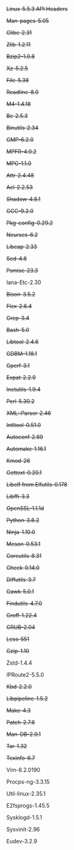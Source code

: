 ~~Linux-5.5.3 API Headers~~

~~Man-pages-5.05~~

~~Glibc-2.31~~

~~Zlib-1.2.11~~

~~Bzip2-1.0.8~~

~~Xz-5.2.5~~

~~File-5.38~~

~~Readline-8.0~~

~~M4-1.4.18~~

~~Bc-2.5.3~~

~~Binutils-2.34~~

~~GMP-6.2.0~~

~~MPFR-4.0.2~~

~~MPC-1.1.0~~

~~Attr-2.4.48~~

~~Acl-2.2.53~~

~~Shadow-4.8.1~~

~~GCC-9.2.0~~

~~Pkg-config-0.29.2~~

~~Ncurses-6.2~~

~~Libcap-2.33~~

~~Sed-4.8~~

~~Psmisc-23.3~~

Iana-Etc-2.30

~~Bison-3.5.2~~

~~Flex-2.6.4~~

~~Grep-3.4~~

~~Bash-5.0~~

~~Libtool-2.4.6~~

~~GDBM-1.18.1~~

~~Gperf-3.1~~

~~Expat-2.2.9~~

~~Inetutils-1.9.4~~

~~Perl-5.30.2~~

~~XML::Parser-2.46~~

~~Intltool-0.51.0~~

~~Autoconf-2.69~~

~~Automake-1.16.1~~

~~Kmod-26~~

~~Gettext-0.20.1~~

~~Libelf from Elfutils-0.178~~

~~Libffi-3.3~~

~~OpenSSL-1.1.1d~~

~~Python-3.8.2~~

~~Ninja-1.10.0~~

~~Meson-0.53.1~~

~~Coreutils-8.31~~

~~Check-0.14.0~~

~~Diffutils-3.7~~

~~Gawk-5.0.1~~

~~Findutils-4.7.0~~

~~Groff-1.22.4~~

~~GRUB-2.04~~

~~Less-551~~

~~Gzip-1.10~~

Zstd-1.4.4

IPRoute2-5.5.0

~~Kbd-2.2.0~~

~~Libpipeline-1.5.2~~

~~Make-4.3~~

~~Patch-2.7.6~~

~~Man-DB-2.9.1~~

~~Tar-1.32~~

~~Texinfo-6.7~~

Vim-8.2.0190

Procps-ng-3.3.15

Util-linux-2.35.1

E2fsprogs-1.45.5

Sysklogd-1.5.1

Sysvinit-2.96

Eudev-3.2.9 
